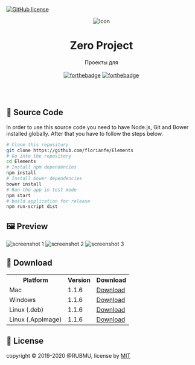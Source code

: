 [![GitHub license](https://img.shields.io/badge/license-MIT-blue.svg)](https://github.com/scopewu/qrcode.vue/blob/master/LICENSE)
<p align="center">
  <img alt="Icon" src="https://rubmu.github.io/images/icon.png">
  <h1 align="center">Zero Project</h1>
  <p align="center">Проекты для <br><br>
    <a href="http://forthebadge.com"><img alt="forthebadge" src="https://rubmu.github.io/images/love.svg"></a>
  <a href="http://forthebadge.com"><img alt="forthebadge" src="https://rubmu.github.io/images/js.svg"></a>
  </p>
</p>

<br><br>

## 📝 Source Code

In order to use this source code you need to have Node.js, Git and Bower installed globally. After that you have to follow the steps below.

```bash
# Clone this repository
git clone https://github.com/florianfe/Elements
# Go into the repository
cd Elements
# Install npm dependencies
npm install
# Install bower dependencies
bower install
# Run the app in test mode
npm start
# build application for release
npm run-script dist
```


## 🖼 Preview

![screenshot 1](https://florianfe.github.io/screenshots/elements/screenshot-1.png)
![screenshot 2](https://florianfe.github.io/screenshots/elements/screenshot-2.png)
![screenshot 3](https://florianfe.github.io/screenshots/elements/screenshot-3.png)

## 💾 Download

<table align="center">
  <tr>
    <th>Platform</th>
    <th>Version</th>
    <th>Download</td>
  </tr>
  <tr>
    <td>Mac</td>
    <td>1.1.6</td>
    <td><a href="https://github.com/FlorianFe/Elements/releases/download/v1.1.6/Elements.dmg">Download</a></td>
  </tr>
  <tr>
    <td>Windows</td>
    <td>1.1.6</td>
    <td><a href="https://github.com/FlorianFe/Elements/releases/download/v1.1.6/Elements.exe">Download</a></td>
  </tr>
  <tr>
    <td>Linux (.deb)</td>
    <td>1.1.6</td>
    <td><a href="https://github.com/FlorianFe/Elements/releases/download/v1.1.6/Elements.deb">Download</a></td>
  </tr>
  <tr>
    <td>Linux (.AppImage)</td>
    <td>1.1.6</td>
    <td><a href="https://github.com/FlorianFe/Elements/releases/download/v1.1.6/Elements.AppImage">Download</a></td>
  </tr>
</table>

## 📖 License
copyright &copy; 2019-2020 @RUBMU, license by [MIT](https://github.com/scopewu/qrcode.vue/blob/master/LICENSE)
